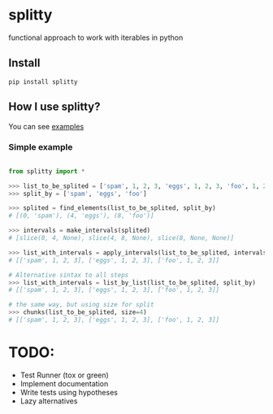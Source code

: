 # splitty
functional approach to work with iterables in python

## Install
`pip install splitty`

## How I use splitty?
You can see [examples](./examples)

### Simple example
```python

from splitty import *

>>> list_to_be_splited = ['spam', 1, 2, 3, 'eggs', 1, 2, 3, 'foo', 1, 2, 3]
>>> split_by = ['spam', 'eggs', 'foo']

>>> splited = find_elements(list_to_be_splited, split_by)
# [(0, 'spam'), (4, 'eggs'), (8, 'foo')]

>>> intervals = make_intervals(splited)
# [slice(0, 4, None), slice(4, 8, None), slice(8, None, None)]

>>> list_with_intervals = apply_intervals(list_to_be_splited, intervals)
# [['spam', 1, 2, 3], ['eggs', 1, 2, 3], ['foo', 1, 2, 3]]

# Alternative sintax to all steps
>>> list_with_intervals = list_by_list(list_to_be_splited, split_by)
# [['spam', 1, 2, 3], ['eggs', 1, 2, 3], ['foo', 1, 2, 3]]

# the same way, but using size for split
>>> chunks(list_to_be_splited, size=4)
# [['spam', 1, 2, 3], ['eggs', 1, 2, 3], ['foo', 1, 2, 3]]
```

# TODO:
- Test Runner (tox or green)
- Implement documentation
- Write tests using hypotheses
- Lazy alternatives
